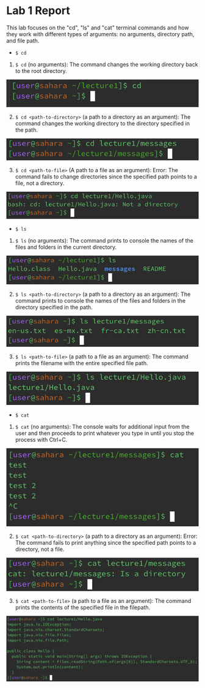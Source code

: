 # Lab 1 Report

This lab focuses on the "cd", "ls" and "cat" terminal commands and how they work with different types of arguments: no arguments, directory path, and file path.

* `$ cd`
1. `$ cd` (no arguments): The command changes the working directory back to the root directory.

![Image](cd1.png)

2. `$ cd <path-to-directory>` (a path to a directory as an argument): The command changes the working directory to the directory specified in the path.

![Image](cd2.png)

3. `$ cd <path-to-file>` (A path to a file as an argument): Error: The command fails to change directories since the specified path points to a file, not a directory.

![Image](cd3.png)

* `$ ls`
1. `$ ls` (no arguments): The command prints to console the names of the files and folders in the current directory.

![Image](ls1.png)

2. `$ ls <path-to-directory>` (a path to a directory as an argument): The command prints to console the names of the files and folders in the directory specified in the path.

![Image](ls2.png)

3. `$ ls <path-to-file>` (a path to a file as an argument): The command prints the filename with the entire specified file path.

![Image](ls3.png)

* `$ cat`
1. `$ cat` (no arguments): The console waits for additional input from the user and then proceeds to print whatever you type in until you stop the process with Ctrl+C.

![Image](cat1.png)

2. `$ cat <path-to-directory>` (a path to a directory as an argument): Error: The command fails to print anything since the specified path points to a directory, not a file.

![Image](cat2.png)

3. `$ cat <path-to-file>` (a path to a file as an argument): The command prints the contents of the specified file in the filepath.

![Image](cat3.png)
